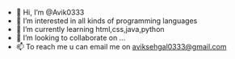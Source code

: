 - 👋 Hi, I’m @Avik0333
- 👀 I’m interested in all kinds of programming languages
- 🌱 I’m currently learning html,css,java,python
- 💞️ I’m looking to collaborate on ...
- 📫 To reach me u can email me on aviksehgal0333@gmail.com

<!---
Avik0333/Avik0333 is a ✨ special ✨ repository because its `README.md` (this file) appears on your GitHub profile.
You can click the Preview link to take a look at your changes.
--->
